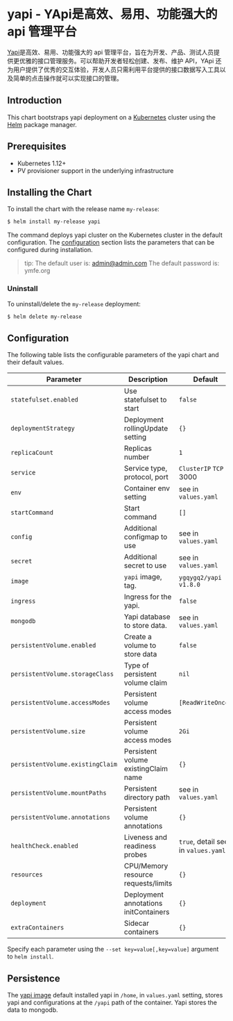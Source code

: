 # yapi - YApi是高效、易用、功能强大的 api 管理平台

[Yapi](https://hellosean1025.github.io/yapi/)是高效、易用、功能强大的 api 管理平台，旨在为开发、产品、测试人员提供更优雅的接口管理服务。可以帮助开发者轻松创建、发布、维护 API，YApi 还为用户提供了优秀的交互体验，开发人员只需利用平台提供的接口数据写入工具以及简单的点击操作就可以实现接口的管理。

## Introduction

This chart bootstraps yapi deployment on a [Kubernetes](http://kubernetes.io) cluster using the [Helm](https://helm.sh) package manager.

## Prerequisites

- Kubernetes 1.12+
- PV provisioner support in the underlying infrastructure

## Installing the Chart

To install the chart with the release name `my-release`:

```bash
$ helm install my-release yapi
```

The command deploys yapi cluster on the Kubernetes cluster in the default configuration. The [configuration](#configuration) section lists the parameters that can be configured during installation.

>tip:
>The default user is: admin@admin.com
>The default password is: ymfe.org

### Uninstall

To uninstall/delete the `my-release` deployment:

```bash
$ helm delete my-release
```

## Configuration

The following table lists the configurable parameters of the yapi chart and their default values.

| Parameter                  | Description                         | Default                                |
| -----------------------    | ----------------------------------- | -------------------------------------- |
| `statefulset.enabled`      | Use statefulset to start            | `false`                                |
| `deploymentStrategy`       | Deployment rollingUpdate setting    | `{}`                                   |
| `replicaCount`             | Replicas number                     | `1`                                    |
| `service`                  | Service type, protocol, port        | `ClusterIP` `TCP` 3000                 |
| `env`                      | Container env setting               | see in `values.yaml`                   |
| `startCommand`             | Start command                       | `[]`                                   |
| `config`                   | Additional configmap to use         | see in `values.yaml`                   |
| `secret`                   | Additional secret to use            | see in `values.yaml`                   |
| `image`                    | `yapi` image, tag.                  | `ygqygq2/yapi` `v1.8.0`                |
| `ingress`                  | Ingress for the yapi.               | `false`                                |
| `mongodb`                  | Yapi database to store data.        | see in `values.yaml`                   |
| `persistentVolume.enabled` | Create a volume to store data       | `false`                                |
| `persistentVolume.storageClass` | Type of persistent volume claim| `nil`                                  |
| `persistentVolume.accessModes`  | Persistent volume access modes | `[ReadWriteOnce]`                      |
| `persistentVolume.size`         | Persistent volume access modes | `2Gi`                                  |
| `persistentVolume.existingClaim`| Persistent volume existingClaim name| `{}`                              |
| `persistentVolume.mountPaths`   | Persistent directory path      | see in `values.yaml`                   |
| `persistentVolume.annotations`  | Persistent volume annotations  | `{}`                                   |
| `healthCheck.enabled`      | Liveness and readiness probes       | `true`, detail see in `values.yaml`    |
| `resources`                | CPU/Memory resource requests/limits | `{}`                                   |
| `deployment`               | Deployment annotations initContainers| `{}`                                  |
| `extraContainers`          | Sidecar containers                  | `{}`                                   |

Specify each parameter using the `--set key=value[,key=value]` argument to `helm install`.

## Persistence

The [yapi image](https://cloud.docker.com/repository/docker/ygqygq2/yapi) default installed yapi in `/home`, in `values.yaml` setting, stores yapi and configurations at the `/yapi` path of the container. Yapi stores the data to mongodb.

